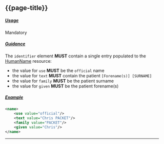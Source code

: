 ## {{page-title}}

<h5><ins>Usage</ins></h5>

<span class="mro-circle mandatory" title="Mandatory"></span> Mandatory


<h5><ins>Guidance</ins></h5>

The `identifier` element **MUST** contain a single entry populated to the [HumanName](http://hl7.org/fhir/stu3/datatypes.html#humanname) resource:

- the value for `use` **MUST** be the `official` name
- the value for `text` **MUST** contain the patient `[Forename(s)] [SURNAME]`
- the value for `family` **MUST** be the patient surname
- the value for `given` **MUST** be the patient forename(s)

<h5><ins>Example</ins></h5>

```xml
<name>
    <use value="official"/>
    <text value="Chris PACKET"/>
    <family value="PACKET"/>
    <given value="Chris"/>
</name>
```

---